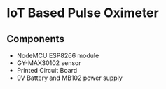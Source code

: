 # IoT Based Pulse Oximeter

## Components
- NodeMCU ESP8266 module
- GY-MAX30102 sensor
- Printed Circuit Board
- 9V Battery and MB102 power supply
